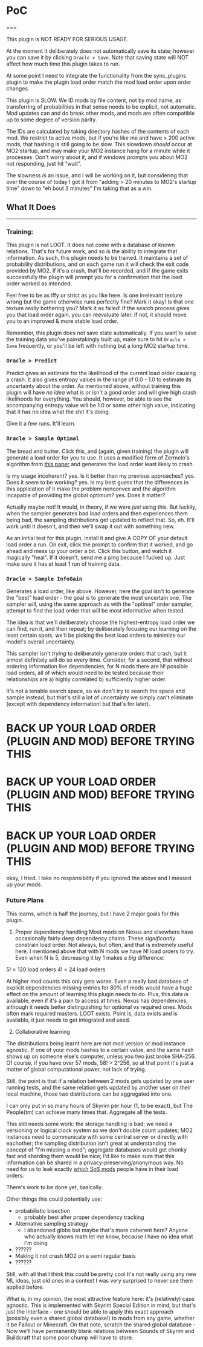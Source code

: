 # PoC
===

This plugin is NOT READY FOR SERIOUS USAGE.

At the moment it deliberately does not automatically save its state; however you can save it by clicking `Oracle > Save`. Note that saving state will NOT affect how much time this plugin takes to run.

At some point I need to integrate the functionality from the sync_plugins plugin to make the plugin load order match the mod load order upon order changes.

This plugin is SLOW. We ID mods by file content, not by mod name, as transferring of probabilities in that sense needs to be explicit, not automatic. Mod updates can and do break other mods, and mods are often compatible up to some degree of version parity. 

The IDs are calculated by taking directory hashes of the contents of each mod. We restrict to active mods, but if you're like me and have > 200 active mods, that hashing is still going to be slow. This slowdown _should_ occur at MO2 startup, and may make your MO2 instance hang for a minute while it processes. Don't worry about it, and if windows prompts you about MO2 not responding, just hit "wait".

The slowness _is_ an issue, and I will be working on it, but considering that over the course of today I got it from "adding > 20 minutes to MO2's startup time" down to "eh bout 3 minutes" I'm taking that as a win. 


## What It Does
---

### Training:
This plugin is not LOOT. It does not come with a database of known relations. That's for future work, and so is the ability to integrate that information. As such, this plugin needs to be trained. It maintains a set of probability distributions, and on each game run it will check the exit code provided by MO2. If it's a crash, that'll be recorded, and if the game exits successfully the plugin will prompt you for a confirmation that the load order worked as intended. 

Feel free to be as iffy or strict as you like here. Is one irrelevant texture wrong but the game otherwise runs perfectly fine? Mark it okay! Is that one texture _really_ bothering you? Mark it as failed! If the search process gives you that load order again, you can reevaluate later. If not, it should move you to an improved & more stable load order.

Remember, this plugin does not save state automatically. If you want to save the training data you've painstakingly built up, make sure to hit `Oracle > Save` frequently, or you'll be left with nothing but a long MO2 startup time.

### `Oracle > Predict`

Predict gives an estimate for the likelihood of the current load order causing a crash. It also gives entropy values in the range of 0.0 - 1.0 to estimate its uncertainty about the order. As mentioned above, without training this plugin will have _no idea_ what is or isn't a good order and will give high crash likelihoods for everything. You should, however, be able to see the accompanying entropy value will be 1.0 or some other high value, indicating that it has no idea what the shit it's doing.

Give it a few runs. It'll learn.

### `Oracle > Sample Optimal`

The bread and butter. Click this, and (again, given training) the plugin will generate a load order for you to use. It uses a modified form of Zermelo's algorithm from [this paper](https://jmlr.org/papers/volume24/22-1086/22-1086.pdf) and generates the load order least likely to crash.

Is my usage incoherent? yes. Is it better than my previous approaches? yes. Does it seem to be working? yes. Is my best guess that the differences in this application of it make the problem nonconvex and the algorithm incapable of providing the global optimum? yes. Does it matter? 

Actually maybe not! It would, in theory, if we were _just_ using this. But luckily, when the sampler generates bad load orders and then experiences them being bad, the sampling distributions get updated to reflect that. So, eh. It'll work until it doesn't, and then we'll swap it out with something new.

As an initial test for this plugin, install it and give A COPY OF your default load order a run. On exit, click the prompt to confirm that it worked, and go ahead and mess up your order a bit. Click this button, and watch it magically "heal". If it doesn't, send me a ping because I fucked up. Just make sure it has at least 1 run of training data.

### `Oracle > Sample InfoGain`

Generates a load order, like above. However, here the goal isn't to generate the "best" load order - the goal is to generate the most uncertain one. The sampler will, using the same approach as with the "optimal" order sampler, attempt to find the load order that will be most informative when tested. 

The idea is that we'll deliberately choose the highest-entropy load order we can find, run it, and then repeat; by deliberately focusing our learning on the least certain spots, we'll be picking the best load orders to minimize our model's overall uncertainty.

This sampler isn't _trying_ to deliberately generate orders that crash, but it almost definitely will do so every time. Consider, for a second, that without ordering information like dependencies, for N mods there are N! possible load orders, all of which would need to be tested because their relationships are a) highly correlated b) sufficiently higher order.

It's not a tenable search space, so we don't try to search the space and sample instead, but that's still a lot of uncertainty we simply can't eliminate (except with dependency information! but that's for later).

# BACK UP YOUR LOAD ORDER (PLUGIN AND MOD) BEFORE TRYING THIS
# BACK UP YOUR LOAD ORDER (PLUGIN AND MOD) BEFORE TRYING THIS
# BACK UP YOUR LOAD ORDER (PLUGIN AND MOD) BEFORE TRYING THIS

okay, I tried. I take no responsibility if you ignored the above and I messed up your mods.


### Future Plans

This learns, which is half the journey, but I have 2 major goals for this plugin.

1. Proper dependency handling
Most mods on Nexus and elsewhere have occasionally fairly deep dependency chains. These _significantly_ constrain load order. Not always, but often, and that is extremely useful here. I mentioned above that with N mods we have N! load orders to try. Even when N is 5, decreasing it by 1 makes a _big_ difference:

5! = 120 load orders
4! = 24 load orders

At higher mod counts this only gets worse. Even a really bad database of explicit dependencies missing entries for 80% of mods would have a huge effect on the amount of learning this plugin needs to do. Plus, this data _is_ available, even if it's a pain to access at times. Nexus has dependencies, although it needs better distinguishing for optional vs required ones. Mods often mark required masters. LOOT exists. Point is, data exists and is available, it just needs to get integrated and used.

2. Collaborative learning

The distributions being learnt here are not mod version or mod instance agnostic. If one of your mods hashes to a certain value, and the same hash shows up on someone else's computer, unless you two just broke SHA-256. Of course, if you have over 57 mods, 58! > 2^256, so at that point it's just a matter of global computational power, not lack of trying.

Still, the point is that if a relation between 2 mods gets updated by one user running tests, and the same relation gets updated by another user on their local machine, those two distributions can be aggregated into one.

I can only put in so many hours of Skyrim per hour (1, to be exact), but The People(tm) can achieve many times that. Aggregate all the tests.

This still needs some work: the storage handling is bad; we need a versioning or logical clock system so we don't double count updates; MO2 instances need to communicate with some central server or directly with eachother; the sampling distribution isn't great at understanding the concept of "I'm missing a mod"; aggregate databases would get chonky fast and sharding them would be nice; I'd like to make sure that this information can be shared in a privacy-preserving/anonymous way. No need for us to leak exactly [_which_ SoS mods](https://www.reddit.com/r/skyrimmods/comments/ttg2m8/odd_question_but_what_are_all_the_mods_that_have/) people have in their load orders.

There's work to be done yet, basically.

Other things this could potentially use:
- probabilistic bisection
  - probably best after proper dependency tracking
- Alternative sampling strategy
  - I abandoned gibbs but maybe that's more coherent here? Anyone who actually knows math let me know, because I have no idea what I'm doing
- ??????
- Making it not crash MO2 on a semi regular basis
- ??????

Still, with all that I think this could be pretty cool It's not really using any new ML ideas, just old ones in a context I was very surprised to never see them applied before.

What is, in my opinion, the most attractive feature here: it's (relatively) case agnostic. This is implemented with Skyrim Special Edition in mind, but that's just the interface - one should be able to apply this exact approach (possibly even a shared global database!) to mods from any game, whether it be Fallout or Minecraft. On that note, scratch the shared global database - Now we'll have permanently blank relations between Sounds of Skyrim and Buildcraft that some poor chump will have to store.
